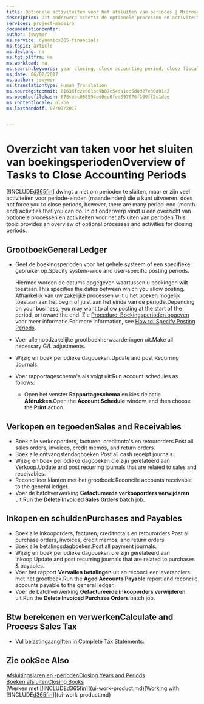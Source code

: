 ```yaml
---
title: Optionele activiteiten voor het afsluiten van periodes | Microsoft Docs
description: Dit onderwerp schetst de optionele processen en activiteiten voor het sluiten van boekingsperioden in Financials.
services: project-madeira
documentationcenter: 
author: jswymer
ms.service: dynamics365-financials
ms.topic: article
ms.devlang: na
ms.tgt_pltfrm: na
ms.workload: na
ms.search.keywords: year closing, close accounting period, close fiscal year, aging, creditor payments, vendor payments
ms.date: 06/02/2017
ms.author: jswymer
ms.translationtype: Human Translation
ms.sourcegitcommit: 81636fc2e661bd9b07c54da1cd5d0d27e30d01a2
ms.openlocfilehash: 678cebc065594ed0ed6fea897676f109ff2c1dce
ms.contentlocale: nl-be
ms.lasthandoff: 07/07/2017


---
```

# <a name="overview-of-tasks-to-close-accounting-periods"></a><span data-ttu-id="e99c6-103">Overzicht van taken voor het sluiten van boekingsperioden</span><span class="sxs-lookup"><span data-stu-id="e99c6-103">Overview of Tasks to Close Accounting Periods</span></span>
[!INCLUDE[d365fin](includes/d365fin_md.md)]<span data-ttu-id="e99c6-104"> dwingt u niet om perioden te sluiten, maar er zijn veel activiteiten voor periode-einden (maandeinden) die u kunt uitvoeren.</span><span class="sxs-lookup"><span data-stu-id="e99c6-104"> does not force you to close periods, however, there are many period-end (month-end) activities that you can do.</span></span> <span data-ttu-id="e99c6-105">In dit onderwerp vindt u een overzicht van optionele processen en activiteiten voor het afsluiten van perioden.</span><span class="sxs-lookup"><span data-stu-id="e99c6-105">This topic provides an overview of optional processes and activities for closing periods.</span></span>  

## <a name="general-ledger"></a><span data-ttu-id="e99c6-106">Grootboek</span><span class="sxs-lookup"><span data-stu-id="e99c6-106">General Ledger</span></span>
* <span data-ttu-id="e99c6-107">Geef de boekingsperioden voor het gehele systeem of een specifieke gebruiker op.</span><span class="sxs-lookup"><span data-stu-id="e99c6-107">Specify system-wide and user-specific posting periods.</span></span>  

    <span data-ttu-id="e99c6-108">Hiermee worden de datums opgegeven waartussen u boekingen wilt toestaan.</span><span class="sxs-lookup"><span data-stu-id="e99c6-108">This specifies the dates between which you allow posting.</span></span> <span data-ttu-id="e99c6-109">Afhankelijk van uw zakelijke processen wilt u het boeken mogelijk toestaan aan het begin of juist aan het einde van de periode.</span><span class="sxs-lookup"><span data-stu-id="e99c6-109">Depending on your business, you may want to allow posting at the start of the period, or toward the end.</span></span> <span data-ttu-id="e99c6-110">Zie [Procedure: Boekingsperioden opgeven](finance-how-specify-posting-periods.md) voor meer informatie.</span><span class="sxs-lookup"><span data-stu-id="e99c6-110">For more information, see [How to: Specify Posting Periods](finance-how-specify-posting-periods.md).</span></span>  
* <span data-ttu-id="e99c6-111">Voer alle noodzakelijke grootboekherwaarderingen uit.</span><span class="sxs-lookup"><span data-stu-id="e99c6-111">Make all necessary G/L adjustments.</span></span>  
* <span data-ttu-id="e99c6-112">Wijzig en boek periodieke dagboeken.</span><span class="sxs-lookup"><span data-stu-id="e99c6-112">Update and post Recurring Journals.</span></span>  
  <!--* Process Consolidations-->
* <span data-ttu-id="e99c6-113">Voer rapportageschema's als volgt uit:</span><span class="sxs-lookup"><span data-stu-id="e99c6-113">Run account schedules as follows:</span></span>  
  * <span data-ttu-id="e99c6-114">Open het venster **Rapportageschema** en kies de actie **Afdrukken**.</span><span class="sxs-lookup"><span data-stu-id="e99c6-114">Open the **Account Schedule** window, and then choose the **Print** action.</span></span>  

## <a name="sales-and-receivables"></a><span data-ttu-id="e99c6-115">Verkopen en tegoeden</span><span class="sxs-lookup"><span data-stu-id="e99c6-115">Sales and Receivables</span></span>
* <span data-ttu-id="e99c6-116">Boek alle verkooporders, facturen, creditnota's en retourorders.</span><span class="sxs-lookup"><span data-stu-id="e99c6-116">Post all sales orders, invoices, credit memos, and return orders.</span></span>  
* <span data-ttu-id="e99c6-117">Boek alle ontvangstendagboeken.</span><span class="sxs-lookup"><span data-stu-id="e99c6-117">Post all cash receipt journals.</span></span>  
* <span data-ttu-id="e99c6-118">Wijzig en boek periodieke dagboeken die zijn gerelateerd aan Verkoop.</span><span class="sxs-lookup"><span data-stu-id="e99c6-118">Update and post recurring journals that are related to sales and receivables.</span></span>  
* <span data-ttu-id="e99c6-119">Reconcilieer klanten met het grootboek.</span><span class="sxs-lookup"><span data-stu-id="e99c6-119">Reconcile accounts receivable to the general ledger.</span></span>  
* <span data-ttu-id="e99c6-120">Voer de batchverwerking **Gefactureerde verkooporders verwijderen** uit.</span><span class="sxs-lookup"><span data-stu-id="e99c6-120">Run the **Delete Invoiced Sales Orders** batch job.</span></span>  

## <a name="purchases-and-payables"></a><span data-ttu-id="e99c6-121">Inkopen en schulden</span><span class="sxs-lookup"><span data-stu-id="e99c6-121">Purchases and Payables</span></span>
* <span data-ttu-id="e99c6-122">Boek alle inkooporders, facturen, creditnota's en retourorders.</span><span class="sxs-lookup"><span data-stu-id="e99c6-122">Post all purchase orders, invoices, credit memos, and return orders.</span></span>  
* <span data-ttu-id="e99c6-123">Boek alle betalingsdagboeken.</span><span class="sxs-lookup"><span data-stu-id="e99c6-123">Post all payment journals.</span></span>  
* <span data-ttu-id="e99c6-124">Wijzig en boek periodieke dagboeken die zijn gerelateerd aan Inkoop.</span><span class="sxs-lookup"><span data-stu-id="e99c6-124">Update and post recurring journals that are related to purchases & payables.</span></span>  
* <span data-ttu-id="e99c6-125">Voer het rapport **Vervallen betalingen** uit en reconcilieer leveranciers met het grootboek.</span><span class="sxs-lookup"><span data-stu-id="e99c6-125">Run the **Aged Accounts Payable** report and reconcile accounts payable to the general ledger.</span></span>  
* <span data-ttu-id="e99c6-126">Voer de batchverwerking **Gefactureerde inkooporders verwijderen** uit.</span><span class="sxs-lookup"><span data-stu-id="e99c6-126">Run the **Delete Invoiced Purchase Orders** batch job.</span></span>  

<!-- ### Fixed Assets
* Post all maintenance costs have been posted through the fixed asset journals or invoices.
* Post adjustments.
* Post appreciation.
* Post depreciation.
* Update and post the recurring fixed asset journal.-->

<!--### Intercompany
* Process Intercompany Postings.-->

## <a name="calculate-and-process-sales-tax"></a><span data-ttu-id="e99c6-127">Btw berekenen en verwerken</span><span class="sxs-lookup"><span data-stu-id="e99c6-127">Calculate and Process Sales Tax</span></span>
* <span data-ttu-id="e99c6-128">Vul belastingaangiften in.</span><span class="sxs-lookup"><span data-stu-id="e99c6-128">Complete Tax Statements.</span></span>  

## <a name="see-also"></a><span data-ttu-id="e99c6-129">Zie ook</span><span class="sxs-lookup"><span data-stu-id="e99c6-129">See Also</span></span>
[<span data-ttu-id="e99c6-130">Afsluitingsjaren en -perioden</span><span class="sxs-lookup"><span data-stu-id="e99c6-130">Closing Years and Periods</span></span>](year-close-years-periods.md)  
[<span data-ttu-id="e99c6-131">Boeken afsluiten</span><span class="sxs-lookup"><span data-stu-id="e99c6-131">Closing Books</span></span>](year-close-books.md)  
<span data-ttu-id="e99c6-132">[Werken met [!INCLUDE[d365fin](includes/d365fin_md.md)]](ui-work-product.md)</span><span class="sxs-lookup"><span data-stu-id="e99c6-132">[Working with [!INCLUDE[d365fin](includes/d365fin_md.md)]](ui-work-product.md)</span></span>

